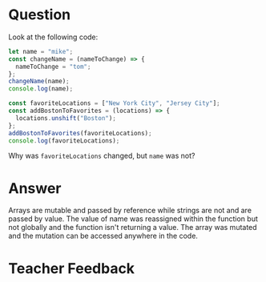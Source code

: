 # Question

Look at the following code:

```js
let name = "mike";
const changeName = (nameToChange) => {
  nameToChange = "tom";
};
changeName(name);
console.log(name);

const favoriteLocations = ["New York City", "Jersey City"];
const addBostonToFavorites = (locations) => {
  locations.unshift("Boston");
};
addBostonToFavorites(favoriteLocations);
console.log(favoriteLocations);
```

Why was `favoriteLocations` changed, but `name` was not?

# Answer
Arrays are mutable and passed by reference while strings are not and are passed by value. The value of name was reassigned within the function but not globally and the function isn't returning a value. The array was mutated and the mutation can be accessed anywhere in the code. 
# Teacher Feedback
